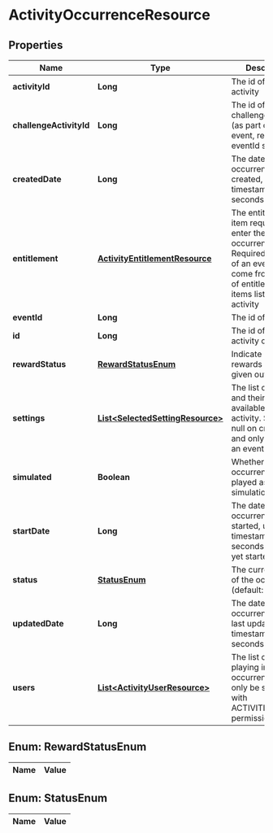 
# ActivityOccurrenceResource

## Properties
Name | Type | Description | Notes
------------ | ------------- | ------------- | -------------
**activityId** | **Long** | The id of the activity | 
**challengeActivityId** | **Long** | The id of the challenge activity (as part of the event, required if eventId set) |  [optional]
**createdDate** | **Long** | The date this occurrence was created, unix timestamp in seconds |  [optional]
**entitlement** | [**ActivityEntitlementResource**](ActivityEntitlementResource.md) | The entitlement item required to enter the occurrence. Required if not part of an event. Must come from the set of entitlement items listed in the activity |  [optional]
**eventId** | **Long** | The id of the event |  [optional]
**id** | **Long** | The id of the activity occurrence |  [optional]
**rewardStatus** | [**RewardStatusEnum**](#RewardStatusEnum) | Indicate if the rewards have been given out already |  [optional]
**settings** | [**List&lt;SelectedSettingResource&gt;**](SelectedSettingResource.md) | The list of settings and their options available for this activity. Should be null on create if and only if part of an event |  [optional]
**simulated** | **Boolean** | Whether this occurrence will be played as a simulation. |  [optional]
**startDate** | **Long** | The date this occurrence was started, unix timestamp in seconds. null if not yet started |  [optional]
**status** | [**StatusEnum**](#StatusEnum) | The current status of the occurrence (default: OPEN) |  [optional]
**updatedDate** | **Long** | The date this occurrence was last updated, unix timestamp in seconds |  [optional]
**users** | [**List&lt;ActivityUserResource&gt;**](ActivityUserResource.md) | The list of users playing in this occurrence. Can only be set directly with ACTIVITIES_ADMIN permission |  [optional]


<a name="RewardStatusEnum"></a>
## Enum: RewardStatusEnum
Name | Value
---- | -----


<a name="StatusEnum"></a>
## Enum: StatusEnum
Name | Value
---- | -----



